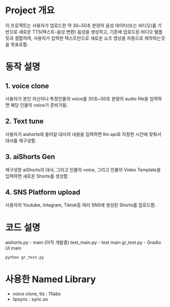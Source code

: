 # Project 개요
이 프로젝트는 사용자가 업로드한 약 30~50초 분량의 음성 데이터(또는 비디오)를 기반으로 새로운 TTS(텍스트-음성 변환) 음성을 생성하고, 기존에 업로드된 비디오 템플릿과 결합하여, 사용자가 입력한 텍스트만으로 새로운 쇼츠 영상을 자동으로 제작하는것을 목표로함.

# 동작 설명
## 1. voice clone
사용자가 본인 자신이나 특정인물의 voice를 30초~50초 분량의 audio file을 입력하면 해당 인물의 voice가 준비가됨.
## 2. Text tune
사용자가 aishorts에 들어갈 대사의 내용을 입력하면 llm api로 지정한 시간에 맞춰서 대사를 재구성함.
## 3. aiShorts Gen
재구성한 aiShorts의 대사, 그리고 인물의 voice, 그리고 인물의 Video Template을 입력하면 새로운 Shorts를 생성함.
## 4. SNS Platform upload
사용자의 Youtube, Intagram, Tiktok등 여러 SNS에 생성된 Shorts를 업로드함.

# 코드 설명
aishorts.py - main (아직 개발중)
test_main.py - test main
gr_test.py - Gradio UI main
```python
python gr_test.py
```

# 사용한 Named Library
- voice clone, tts : 11labs
- lipsync : sync.so
